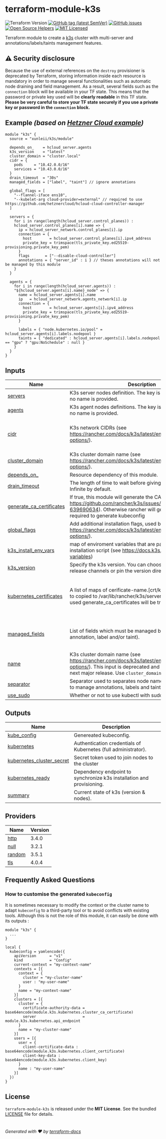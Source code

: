 # terraform-module-k3s
![Terraform Version](https://img.shields.io/badge/terraform-≈_1.0-blueviolet)
[![GitHub tag (latest SemVer)](https://img.shields.io/github/v/tag/xunleii/terraform-module-k3s?label=registry)](https://registry.terraform.io/modules/xunleii/k3s)
[![GitHub issues](https://img.shields.io/github/issues/xunleii/terraform-module-k3s)](https://github.com/xunleii/terraform-module-k3s/issues)
[![Open Source Helpers](https://www.codetriage.com/xunleii/terraform-module-k3s/badges/users.svg)](https://www.codetriage.com/xunleii/terraform-module-k3s)
[![MIT Licensed](https://img.shields.io/badge/license-MIT-green.svg)](https://tldrlegal.com/license/mit-license)

Terraform module to create a [k3s](https://k3s.io/) cluster with multi-server and annotations/labels/taints management features.


## :warning: Security disclosure

Because the use of external references on the `destroy` provisioner is deprecated by Terraform, storing information inside each resource is mandatory in order to manage several functionalities such as automatic node draining and field management. As a result, several fields such as the `connection` block will be available in your TF state.
This means that the password or private key used will be **clearly readable** in this TF state.  
**Please be very careful to store your TF state securely if you use a private key or password in the `connection` block.**

<!-- BEGIN_TF_DOCS -->
## Example _(based on [Hetzner Cloud example](examples/hcloud-k3s))_

```hcl
module "k3s" {
  source = "xunleii/k3s/module"

  depends_on_    = hcloud_server.agents
  k3s_version    = "latest"
  cluster_domain = "cluster.local"
  cidr = {
    pods     = "10.42.0.0/16"
    services = "10.43.0.0/16"
  }
  drain_timeout  = "30s"
  managed_fields = ["label", "taint"] // ignore annotations

  global_flags = [
    "--flannel-iface ens10",
    "--kubelet-arg cloud-provider=external" // required to use https://github.com/hetznercloud/hcloud-cloud-controller-manager
  ]

  servers = {
    for i in range(length(hcloud_server.control_planes)) :
    hcloud_server.control_planes[i].name => {
      ip = hcloud_server_network.control_planes[i].ip
      connection = {
        host        = hcloud_server.control_planes[i].ipv4_address
        private_key = trimspace(tls_private_key.ed25519-provisioning.private_key_pem)
      }
      flags       = ["--disable-cloud-controller"]
      annotations = { "server_id" : i } // theses annotations will not be managed by this module
    }
  }

  agents = {
    for i in range(length(hcloud_server.agents)) :
    "${hcloud_server.agents[i].name}_node" => {
      name = hcloud_server.agents[i].name
      ip   = hcloud_server_network.agents_network[i].ip
      connection = {
        host        = hcloud_server.agents[i].ipv4_address
        private_key = trimspace(tls_private_key.ed25519-provisioning.private_key_pem)
      }

      labels = { "node.kubernetes.io/pool" = hcloud_server.agents[i].labels.nodepool }
      taints = { "dedicated" : hcloud_server.agents[i].labels.nodepool == "gpu" ? "gpu:NoSchedule" : null }
    }
  }
}
```

## Inputs

| Name | Description | Type | Default | Required |
|------|-------------|------|---------|:--------:|
| <a name="input_servers"></a> [servers](#input\_servers) | K3s server nodes definition. The key is used as node name if no name is provided. | `map(any)` | n/a | yes |
| <a name="input_agents"></a> [agents](#input\_agents) | K3s agent nodes definitions. The key is used as node name if no name is provided. | `map(any)` | `{}` | no |
| <a name="input_cidr"></a> [cidr](#input\_cidr) | K3s network CIDRs (see https://rancher.com/docs/k3s/latest/en/installation/install-options/). | <pre>object({<br>    pods     = string<br>    services = string<br>  })</pre> | <pre>{<br>  "pods": "10.42.0.0/16",<br>  "services": "10.43.0.0/16"<br>}</pre> | no |
| <a name="input_cluster_domain"></a> [cluster\_domain](#input\_cluster\_domain) | K3s cluster domain name (see https://rancher.com/docs/k3s/latest/en/installation/install-options/). | `string` | `"cluster.local"` | no |
| <a name="input_depends_on_"></a> [depends\_on\_](#input\_depends\_on\_) | Resource dependency of this module. | `any` | `null` | no |
| <a name="input_drain_timeout"></a> [drain\_timeout](#input\_drain\_timeout) | The length of time to wait before giving up the node draining. Infinite by default. | `string` | `"0s"` | no |
| <a name="input_generate_ca_certificates"></a> [generate\_ca\_certificates](#input\_generate\_ca\_certificates) | If true, this module will generate the CA certificates (see https://github.com/rancher/k3s/issues/1868#issuecomment-639690634). Otherwise rancher will generate it. This is required to generate kubeconfig | `bool` | `true` | no |
| <a name="input_global_flags"></a> [global\_flags](#input\_global\_flags) | Add additional installation flags, used by all nodes (see https://rancher.com/docs/k3s/latest/en/installation/install-options/). | `list(string)` | `[]` | no |
| <a name="input_k3s_install_env_vars"></a> [k3s\_install\_env\_vars](#input\_k3s\_install\_env\_vars) | map of enviroment variables that are passed to the k3s installation script (see https://docs.k3s.io/reference/env-variables) | `map(string)` | `{}` | no |
| <a name="input_k3s_version"></a> [k3s\_version](#input\_k3s\_version) | Specify the k3s version. You can choose from the following release channels or pin the version directly | `string` | `"latest"` | no |
| <a name="input_kubernetes_certificates"></a> [kubernetes\_certificates](#input\_kubernetes\_certificates) | A list of maps of cerificate-name.[crt/key] : cerficate-value to copied to /var/lib/rancher/k3s/server/tls, if this option is used generate\_ca\_certificates will be treat as false | <pre>list(<br>    object({<br>      file_name    = string,<br>      file_content = string<br>    })<br>  )</pre> | `[]` | no |
| <a name="input_managed_fields"></a> [managed\_fields](#input\_managed\_fields) | List of fields which must be managed by this module (can be annotation, label and/or taint). | `list(string)` | <pre>[<br>  "annotation",<br>  "label",<br>  "taint"<br>]</pre> | no |
| <a name="input_name"></a> [name](#input\_name) | K3s cluster domain name (see https://rancher.com/docs/k3s/latest/en/installation/install-options/). This input is deprecated and will be remove in the next major release. Use `cluster_domain` instead. | `string` | `"!!!DEPRECATED!!!"` | no |
| <a name="input_separator"></a> [separator](#input\_separator) | Separator used to separates node name and field name (used to manage annotations, labels and taints). | `string` | `"\|"` | no |
| <a name="input_use_sudo"></a> [use\_sudo](#input\_use\_sudo) | Whether or not to use kubectl with sudo during cluster setup. | `bool` | `false` | no |

## Outputs

| Name | Description |
|------|-------------|
| <a name="output_kube_config"></a> [kube\_config](#output\_kube\_config) | Genereated kubeconfig. |
| <a name="output_kubernetes"></a> [kubernetes](#output\_kubernetes) | Authentication credentials of Kubernetes (full administrator). |
| <a name="output_kubernetes_cluster_secret"></a> [kubernetes\_cluster\_secret](#output\_kubernetes\_cluster\_secret) | Secret token used to join nodes to the cluster |
| <a name="output_kubernetes_ready"></a> [kubernetes\_ready](#output\_kubernetes\_ready) | Dependency endpoint to synchronize k3s installation and provisioning. |
| <a name="output_summary"></a> [summary](#output\_summary) | Current state of k3s (version & nodes). |

## Providers

| Name | Version |
|------|---------|
| <a name="provider_http"></a> [http](#provider\_http) | 3.4.0 |
| <a name="provider_null"></a> [null](#provider\_null) | 3.2.1 |
| <a name="provider_random"></a> [random](#provider\_random) | 3.5.1 |
| <a name="provider_tls"></a> [tls](#provider\_tls) | 4.0.4 |
<!-- END_TF_DOCS -->

## Frequently Asked Questions

### How to customise the generated `kubeconfig`

It is sometimes necessary to modify the context or the cluster name to adapt `kubeconfig` to a third-party tool or to avoid conflicts with existing tools. Although this is not the role of this module, it can easily be done with its outputs :

```hcl
module "k3s" {
  ...
}

local {
  kubeconfig = yamlencode({
    apiVersion      = "v1"
    kind            = "Config"
    current-context = "my-context-name"
    contexts = [{
      context = {
        cluster = "my-cluster-name"
        user : "my-user-name"
      }
      name = "my-context-name"
    }]
    clusters = [{
      cluster = {
        certificate-authority-data = base64encode(module.k3s.kubernetes.cluster_ca_certificate)
        server                     = module.k3s.kubernetes.api_endpoint
      }
      name = "my-cluster-name"
    }]
    users = [{
      user = {
        client-certificate-data : base64encode(module.k3s.kubernetes.client_certificate)
        client-key-data : base64encode(module.k3s.kubernetes.client_key)
      }
      name : "my-user-name"
    }]
  })
}
```

## License
`terraform-module-k3s` is released under the **MIT License**. See the bundled [LICENSE](LICENSE) file for details.

#
*Generated with :heart: by [terraform-docs](https://github.com/terraform-docs/terraform-docs)*
